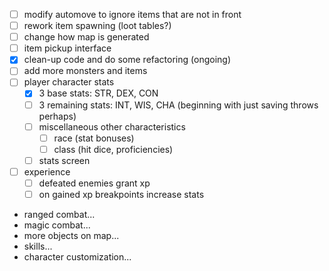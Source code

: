 - [ ] modify automove to ignore items that are not in front
- [ ] rework item spawning (loot tables?)
- [ ] change how map is generated
- [ ] item pickup interface
- [x] clean-up code and do some refactoring (ongoing)
- [ ] add more monsters and items
- [ ] player character stats
  - [x] 3 base stats: STR, DEX, CON
  - [ ] 3 remaining stats: INT, WIS, CHA (beginning with just saving throws perhaps)
  -[ ] miscellaneous other characteristics
    - [ ] race (stat bonuses)
    - [ ] class (hit dice, proficiencies)
  - [ ] stats screen
- [ ] experience
  - [ ] defeated enemies grant xp
  - [ ] on gained xp breakpoints increase stats
- ranged combat...
- magic combat...
- more objects on map...
- skills...
- character customization...